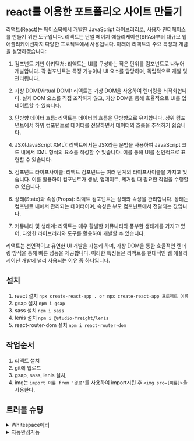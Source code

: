 # react를 이용한 포트폴리오 사이트 만들기
리액트(React)는 페이스북에서 개발한 JavaScript 라이브러리로, 사용자 인터페이스를 만들기 위한 도구입니다. 리액트는 단일 페이지 애플리케이션(SPAs)부터 대규모 웹 애플리케이션까지 다양한 프로젝트에서 사용됩니다. 아래에 리액트의 주요 특징과 개념을 설명하겠습니다:
   
1. 컴포넌트 기반 아키텍처: 리액트는 UI를 구성하는 작은 단위를 컴포넌트로 나누어 개발합니다. 각 컴포넌트는 특정 기능이나 UI 요소를 담당하며, 독립적으로 개발 및 관리됩니다.

2. 가상 DOM(Virtual DOM): 리액트는 가상 DOM을 사용하여 렌더링을 최적화합니다. 실제 DOM 요소를 직접 조작하지 않고, 가상 DOM을 통해 효율적으로 UI를 업데이트할 수 있습니다.
   
3. 단방향 데이터 흐름: 리액트는 데이터의 흐름을 단방향으로 유지합니다. 상위 컴포넌트에서 하위 컴포넌트로 데이터를 전달하면서 데이터의 흐름을 추적하기 쉽습니다.
   
4. JSX(JavaScript XML): 리액트에서는 JSX라는 문법을 사용하여 JavaScript 코드 내에서 XML 형식의 요소를 작성할 수 있습니다. 이를 통해 UI를 선언적으로 표현할 수 있습니다.
   
5. 컴포넌트 라이프사이클: 리액트 컴포넌트는 여러 단계의 라이프사이클을 가지고 있습니다. 이를 활용하여 컴포넌트가 생성, 업데이트, 제거될 때 필요한 작업을 수행할 수 있습니다.
   
6. 상태(State)와 속성(Props): 리액트 컴포넌트는 상태와 속성을 관리합니다. 상태는 컴포넌트 내에서 관리되는 데이터이며, 속성은 부모 컴포넌트에서 전달되는 값입니다.
   
7. 커뮤니티 및 생태계: 리액트는 매우 활발한 커뮤니티와 풍부한 생태계를 가지고 있어, 다양한 라이브러리와 도구를 활용하여 개발할 수 있습니다.
   
리액트는 선언적이고 유연한 UI 개발을 가능케 하며, 가상 DOM을 통한 효율적인 렌더링 방식을 통해 빠른 성능을 제공합니다. 이러한 특징들은 리액트를 현대적인 웹 애플리케이션 개발에 널리 사용되는 이유 중 하나입니다.

## 설치
1. react 설치 `npx create-react-app . or npx create-react-app 프로젝트 이름`
2. gsap 설치 `npm i gsap`
3. sass 설치 `npm i sass`
4. lenis 설치 `npm i @studio-freight/lenis`
5. react-router-dom 설치 `npm i react-router-dom`

## 작업순서
1. 리액트 설치
2. git에 업로드
3. gsap, sass, lenis 설치,
4. img는 `import 이름 from '경로'`를 사용하여 import시킨 후 `<img src={이름}>`을 사용한다.

## 트러블 슈팅
<details>
<summary>Whitespace에러</summary>
[Git Bash] warning: in the working copy of '.gitignore', LF will be replaced by CRLF the next time Git touches it   
<br/>
[원인]   
보통 맥 / 리눅스를 쓰는 개발자와 윈도우 쓰는 개발자가 Git으로 협업할 때 발생하는 Whitespace 에러라고 한다.   
   
유닉스 시스템에서는 한 줄의 끝이 LF(Line Feed)로 이루어지는 반면,
윈도우에서는 줄 하나가 CR(Carriage Return)와 LF(Line Feed), 즉 CRLF로 이루어지는데
Git이 이 둘 중 어느 쪽을 선택할지 혼란이 온 것이다.   
   
[해결방법]   
Git의 core.autocrlf 라는 기능을 켜서 이를 자동 변환 해주도록 하면 된다.   
   
`git config --global core.autocrlf true` // 시스템 전체에 적용   
`git config core.autocrlf true` // 해당 프로젝트에만 적용   
   
이렇게 하게되면 개발자가 git에 코드를 추가했을 때는 CRLF를 LF로 변환해주고,
git의 코드를 개발자가 조회할 때는 LF를 CRLF로 변환해준다고 한다.   
   
혹은, 이런 변환기능을 사용하지 않고 에러 메세지를 끄고 작업하고 싶다면   
`git config --global core.safecrlf false`   
이렇게 하여 해당 경고 메세지 기능을 꺼주면 된다.   
</details>
<details>
<summary>자동완성기능</summary>  
<br/>
[해결방법]   
자동완성 기능은 해당 창 탭이 열려있어야 자동완성기능이 활성화됨  
</details>